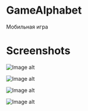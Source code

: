 # GameAlphabet

Мобильная игра

# Screenshots

![Image alt](https://github.com/Maxim-Zykin/GameAlphabet/blob/main/GameAlphabet1.jpg)

![Image alt](https://github.com/Maxim-Zykin/GameAlphabet/blob/main/GameAlphabet2.jpg)

![Image alt](https://github.com/Maxim-Zykin/GameAlphabet/blob/main/GameAlphabet3.jpg)

![Image alt](https://github.com/Maxim-Zykin/GameAlphabet/blob/main/GameAlphabet4.jpg)
